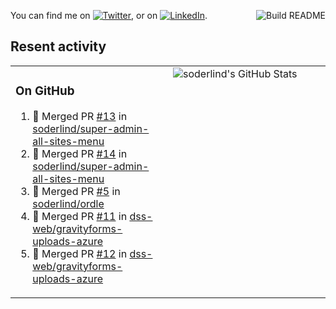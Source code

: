 
<a href="https://github.com/soderlind/soderlind/actions"><img src="https://github.com/soderlind/soderlind/workflows/Build%20README/badge.svg" align="right" alt="Build README"></a>

<!-- Actual text -->
You can find me on [![Twitter][1.2]][1], or on [![LinkedIn][2.2]][2].

<!-- Icons -->

[1.2]: http://i.imgur.com/wWzX9uB.png (twitter icon without padding)
[2.2]: https://raw.githubusercontent.com/MartinHeinz/MartinHeinz/master/linkedin-3-16.png (LinkedIn icon without padding)

<!-- Links to your social media accounts -->

[1]: https://twitter.com/soderlind
[2]: https://www.linkedin.com/in/soderlind/

## Resent activity

<table width="100%" border="0"><tr><td width="49%">

### On GitHub

<!--START_SECTION:activity-->
1. 🎉 Merged PR [#13](https://github.com/soderlind/super-admin-all-sites-menu/pull/13) in [soderlind/super-admin-all-sites-menu](https://github.com/soderlind/super-admin-all-sites-menu)
2. 🎉 Merged PR [#14](https://github.com/soderlind/super-admin-all-sites-menu/pull/14) in [soderlind/super-admin-all-sites-menu](https://github.com/soderlind/super-admin-all-sites-menu)
3. 🎉 Merged PR [#5](https://github.com/soderlind/ordle/pull/5) in [soderlind/ordle](https://github.com/soderlind/ordle)
4. 🎉 Merged PR [#11](https://github.com/dss-web/gravityforms-uploads-azure/pull/11) in [dss-web/gravityforms-uploads-azure](https://github.com/dss-web/gravityforms-uploads-azure)
5. 🎉 Merged PR [#12](https://github.com/dss-web/gravityforms-uploads-azure/pull/12) in [dss-web/gravityforms-uploads-azure](https://github.com/dss-web/gravityforms-uploads-azure)
<!--END_SECTION:activity-->
  </td>
<td width="49%" valign="top">
  <img   alt="soderlind's GitHub Stats" src="https://awesome-github-stats.azurewebsites.net/user-stats/soderlind?cardType=level-alternate&Title=FFFFFF&Border=FFFFFF" />
</td></tr></table>





